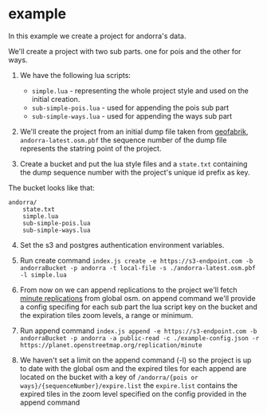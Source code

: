 # example
In this example we create a project for andorra's data.

We'll create a project with two sub parts. one for pois and the other for ways.

1. We have the following lua scripts:
    - `simple.lua` - representing the whole project style and used on the initial creation.
    - `sub-simple-pois.lua` - used for appending the pois sub part
    - `sub-simple-ways.lua` - used for appending the ways sub part

2. We'll create the project from an initial dump file taken from [geofabrik](http://download.geofabrik.de/), `andorra-latest.osm.pbf` the sequence number of the dump file represents the statring point of the project.

3. Create a bucket and put the lua style files and a `state.txt` containing the dump sequence number with the project's unique id prefix as key.

The bucket looks like that:
```
andorra/
    state.txt
    simple.lua
    sub-simple-pois.lua
    sub-simple-ways.lua
```

4. Set the s3 and postgres authentication environment variables.

5. Run create command `index.js create -e https://s3-endpoint.com -b andorraBucket -p andorra -t local-file -s ./andorra-latest.osm.pbf -l simple.lua`

6. From now on we can append replications to the project we'll fetch [minute replications](https://planet.openstreetmap.org/replication/minute) from global osm. on append command we'll provide a config specifing for each sub part the lua script key on the bucket and the expiration tiles zoom levels, a range or minimum.

7. Run append command `index.js append -e https://s3-endpoint.com -b andorraBucket -p andorra -a public-read -c ./example-config.json -r  https://planet.openstreetmap.org/replication/minute`

8. We haven't set a limit on the append command (-l) so the project is up to date with the global osm and the expired tiles for each append are located on the bucket with a key of `/andorra/{pois or ways}/{sequenceNumber}/expire.list` the `expire.list` contains the expired tiles in the zoom level specified on the config provided in the append command
